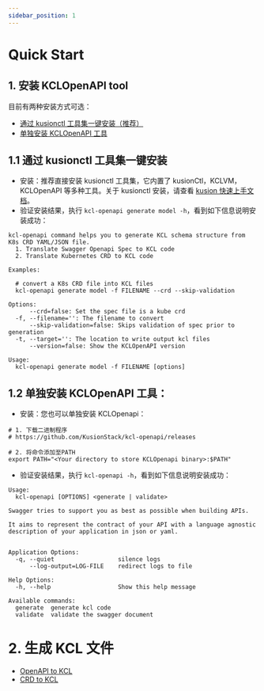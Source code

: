 ```yaml
---
sidebar_position: 1
---
```


# Quick Start

## 1. 安装 KCLOpenAPI tool

目前有两种安装方式可选：

- [通过 kusionctl 工具集一键安装（推荐）](#joYJh)
- [单独安装 KCLOpenAPI 工具](#BjyR3)

## 1.1 通过 kusionctl 工具集一键安装

- 安装：推荐直接安装 kusionctl 工具集，它内置了 kusionCtl，KCLVM，KCLOpenAPI 等多种工具。关于 kusionctl 安装，请查看 [kusion 快速上手文档](/docs/user_docs/getting-started/install)。
- 验证安装结果，执行 `kcl-openapi generate model -h`，看到如下信息说明安装成功：

```shell
kcl-openapi command helps you to generate KCL schema structure from K8s CRD YAML/JSON file.
  1. Translate Swagger Openapi Spec to KCL code
  2. Translate Kubernetes CRD to KCL code

Examples:

  # convert a K8s CRD file into KCL files
  kcl-openapi generate model -f FILENAME --crd --skip-validation

Options:
      --crd=false: Set the spec file is a kube crd
  -f, --filename='': The filename to convert
      --skip-validation=false: Skips validation of spec prior to generation
  -t, --target='': The location to write output kcl files
      --version=false: Show the KCLOpenAPI version

Usage:
  kcl-openapi generate model -f FILENAME [options]
```

## 1.2 单独安装 KCLOpenAPI 工具：

- 安装：您也可以单独安装 KCLOpenapi：

```shell
# 1. 下载二进制程序
# https://github.com/KusionStack/kcl-openapi/releases

# 2. 将命令添加至PATH
export PATH="<Your directory to store KCLOpenapi binary>:$PATH"
```

- 验证安装结果，执行 `kcl-openapi -h`，看到如下信息说明安装成功：

```shell
Usage:
  kcl-openapi [OPTIONS] <generate | validate>

Swagger tries to support you as best as possible when building APIs.

It aims to represent the contract of your API with a language agnostic description of your application in json or yaml.


Application Options:
  -q, --quiet                  silence logs
      --log-output=LOG-FILE    redirect logs to file

Help Options:
  -h, --help                   Show this help message

Available commands:
  generate  generate kcl code
  validate  validate the swagger document
```

# 2. 生成 KCL 文件

- [OpenAPI to KCL](../openapi/openapi-to-kcl.md)
- [CRD to KCL](../openapi/crd-to-kcl.md)
